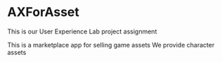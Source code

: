 # AXForAsset
This is our User Experience Lab project assignment

This is a marketplace app for selling game assets
We provide character assets
